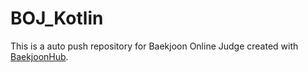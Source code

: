 # BOJ_Kotlin
This is a auto push repository for Baekjoon Online Judge created with [BaekjoonHub](https://github.com/BaekjoonHub/BaekjoonHub).
